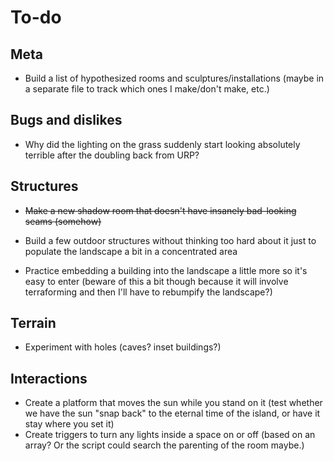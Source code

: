 # To-do

## Meta

- Build a list of hypothesized rooms and sculptures/installations (maybe in a separate file to track which ones I make/don't make, etc.)

## Bugs and dislikes

- Why did the lighting on the grass suddenly start looking absolutely terrible after the doubling back from URP?

## Structures

- ~~Make a new shadow room that doesn't have insanely bad-looking seams (somehow)~~

- Build a few outdoor structures without thinking too hard about it just to populate the landscape a bit in a concentrated area
- Practice embedding a building into the landscape a little more so it's easy to enter (beware of this a bit though because it will involve terraforming and then I'll have to rebumpify the landscape?)

## Terrain

- Experiment with holes (caves? inset buildings?)

## Interactions

- Create a platform that moves the sun while you stand on it (test whether we have the sun "snap back" to the eternal time of the island, or have it stay where you set it)
- Create triggers to turn any lights inside a space on or off (based on an array? Or the script could search the parenting of the room maybe.)
